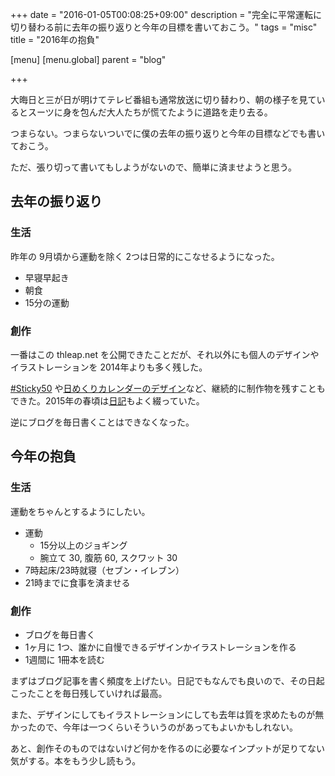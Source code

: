 +++
date = "2016-01-05T00:08:25+09:00"
description = "完全に平常運転に切り替わる前に去年の振り返りと今年の目標を書いておこう。"
tags = "misc"
title = "2016年の抱負"

[menu]
  [menu.global]
    parent = "blog"

+++

大晦日と三が日が明けてテレビ番組も通常放送に切り替わり、朝の様子を見ているとスーツに身を包んだ大人たちが慌てたように道路を走り去る。

つまらない。つまらないついでに僕の去年の振り返りと今年の目標などでも書いておこう。

ただ、張り切って書いてもしようがないので、簡単に済ませようと思う。

## 去年の振り返り
### 生活
昨年の 9月頃から運動を除く 2つは日常的にこなせるようになった。

- 早寝早起き
- 朝食
- 15分の運動

### 創作
一番はこの thleap.net を公開できたことだが、それ以外にも個人のデザインやイラストレーションを 2014年よりも多く残した。

[#Sticky50](/blog/sticky50/) や[日めくりカレンダーのデザイン](http://thleap.net/blog/designing-daily-calender/)など、継続的に制作物を残すこともできた。2015年の春頃は[日記](https://lifeclips.jp/users/15282)もよく綴っていた。

逆にブログを毎日書くことはできなくなった。

## 今年の抱負
### 生活
運動をちゃんとするようにしたい。

- 運動
    - 15分以上のジョギング
    - 腕立て 30, 腹筋 60, スクワット 30
- 7時起床/23時就寝（セブン・イレブン）
- 21時までに食事を済ませる

### 創作
- ブログを毎日書く
- 1ヶ月に 1つ、誰かに自慢できるデザインかイラストレーションを作る
- 1週間に 1冊本を読む

まずはブログ記事を書く頻度を上げたい。日記でもなんでも良いので、その日起こったことを毎日残していければ最高。

また、デザインにしてもイラストレーションにしても去年は質を求めたものが無かったので、今年は一つくらいそういうのがあってもよいかもしれない。

あと、創作そのものではないけど何かを作るのに必要なインプットが足りてない気がする。本をもう少し読もう。
